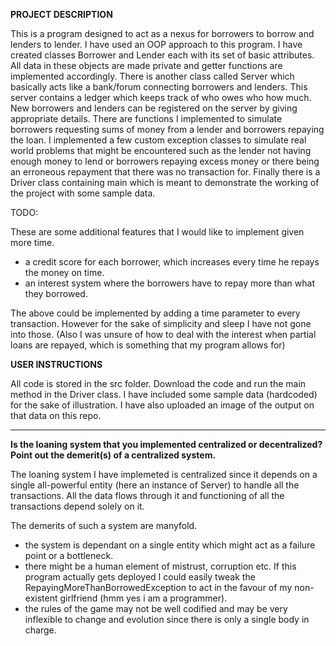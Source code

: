 **PROJECT DESCRIPTION**

This is a program designed to act as a nexus for borrowers to borrow and lenders to lender. I have used an OOP approach to this program. I have created classes Borrower and Lender each with its set of basic attributes. All data in these objects are made private and getter functions are implemented accordingly. There is another class called Server which basically acts like a bank/forum connecting borrowers and lenders.  This server contains a ledger which keeps track of who owes who how much. New borrowers and lenders can be registered on the server by giving appropriate details. There are functions I implemented to simulate borrowers requesting sums of money from a lender and borrowers repaying the loan. I implemented a few custom exception classes to simulate real world problems that might be encountered such as the lender not having enough money to lend or borrowers repaying excess money or there being an erroneous repayment that there was no transaction for.  Finally there is a Driver class containing main which is meant to demonstrate the working of the project with some sample data.

TODO:

These are some additional features that I would like to implement given more time.
- a credit score for each borrower, which increases every time he repays the money on time. 
- an interest system where the borrowers have to repay more than what they borrowed. 

The above could be implemented by adding a time parameter to every transaction. However for the sake of simplicity and sleep I have not gone into those. (Also I was unsure of how to deal with the interest when partial loans are repayed, which is something that my program allows for)

**USER INSTRUCTIONS**

All code is stored in the src folder. Download the code and run the main method in the Driver class. I have included some sample data (hardcoded) for the sake of illustration. I have also uploaded an image of the output on that data on this repo.

----------------------------------------------

**Is the loaning system that you implemented centralized or decentralized? Point out the demerit(s) of a centralized system.**

The loaning system I have implemeted is centralized since it depends on a single all-powerful entity (here an instance of Server) to handle all the transactions. All the data flows through it and functioning of all the transactions depend solely on it. 

The demerits of such a system are manyfold. 
- the system is dependant on a single entity which might act as a failure point or a bottleneck.
- there might be a human element of mistrust, corruption etc. If this program actually gets deployed I could easily tweak the RepayingMoreThanBorrowedException to act in the favour of my non-existent girlfriend (hmm yes i am a programmer).
- the rules of the game may not be well codified and may be very inflexible to change and evolution since there is only a single body in charge.





